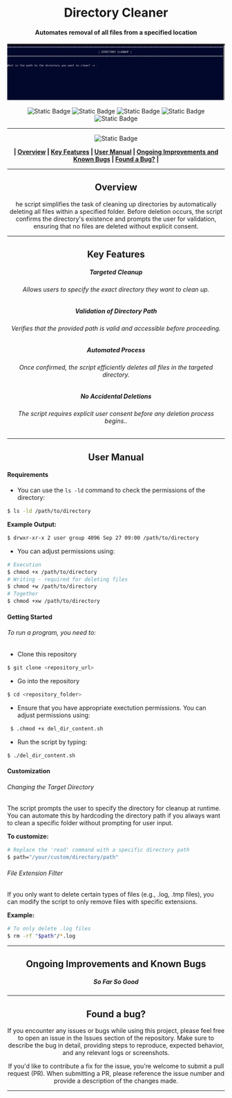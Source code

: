 <div align="center">
  
# Directory Cleaner
####  Automates removal of all files from a specified location

![Preview](../../Images/directory_cleaner.gif)

![Static Badge](https://img.shields.io/badge/fedora-lightblue%20%20%20%20%20%20%20%20%20%20?style=for-the-badge&logo=fedora&logoColor=lightblue&logoSize=auto&labelColor=black)  ![Static Badge](https://img.shields.io/badge/redhat-darkred%20%20%20%20%20%20?style=for-the-badge&logo=redhat&logoColor=darkred&logoSize=auto&labelColor=black) ![Static Badge](https://img.shields.io/badge/ubuntu-orange?style=for-the-badge&logo=ubuntu&logoColor=orange&logoSize=auto&labelColor=black) ![Static Badge](https://img.shields.io/badge/debian-gray?style=for-the-badge&logo=debian&logoColor=white&logoSize=auto&labelColor=black) ![Static Badge](https://img.shields.io/badge/macos-darkviolet?style=for-the-badge&logo=apple&logoColor=darkviolet&logoSize=auto&labelColor=black)



------------


![Static Badge](https://img.shields.io/badge/Table%20%20%20%20%20%20%20%20%20%20%20of%20%20%20%20%20%20%20%20%20%20Contents-blue?style=for-the-badge&logoColor=darkviolet)

**| [Overview](#overview) | [Key Features](#key-features) | [User Manual](#user-manual) | [Ongoing Improvements and Known Bugs](#ongoing-improvements-and-known-bugs) | [Found a Bug?](#found-a-bug) |**




------------



## Overview
he script simplifies the task of cleaning up directories by automatically deleting all files within a specified folder. Before deletion occurs, the script confirms the directory's existence and prompts the user for validation, ensuring that no files are deleted without explicit consent.</p>


------------



## <center>Key Features</center>
##### <center>Targeted Cleanup</center>
###### <center>Allows users to specify the exact directory they want to clean up.</center>
##### <center>Validation of Directory Path
###### <center> Verifies that the provided path is valid and accessible before proceeding.</center>
##### <center>Automated Process</center>
###### <center>Once confirmed, the script efficiently deletes all files in the targeted directory.</center>
##### <center>No Accidental Deletions</center>
###### <center>The script requires explicit user consent before any deletion process begins..</center>


------------



## User Manual
</div>

####  Requirements

- You can use the `ls -ld` command to check the permissions of the directory:
```bash
$ ls -ld /path/to/directory
```
**Example Output:**
```bash
$ drwxr-xr-x 2 user group 4096 Sep 27 09:00 /path/to/directory
 ```
- You can adjust permissions using:
```bash
# Execution 
$ chmod +x /path/to/directory
# Writing - required for deleting files
$ chmod +w /path/to/directory
# Together
$ chmod +xw /path/to/directory
 ```


#### Getting Started
###### To run a program, you need to:
- Clone this repository
 ```bash
$ git clone <repository_url>
```
- Go into the repository
 ```bash
$ cd <repository_folder>
```

- Ensure that you have appropriate exectution permissions. You can adjust permissions using:
```bash
 $ .chmod +x del_dir_content.sh
 ```
-   Run the script by typing:
 ```bash
 $ ./del_dir_content.sh
 ```


#### Customization
###### Changing the Target Directory
The script prompts the user to specify the directory for cleanup at runtime. You can automate this by hardcoding the directory path if you always want to clean a specific folder without prompting for user input.

**To customize:**
```bash
# Replace the 'read' command with a specific directory path
$ path="/your/custom/directory/path"
```
###### File Extension Filter
If you only want to delete certain types of files (e.g., .log, .tmp files), you can modify the script to only remove files with specific extensions.

**Example:**
```bash
# To only delete .log files
$ rm -rf "$path"/*.log
```

------------
<div align="center">
  
## Ongoing Improvements and Known Bugs

##### So Far So Good




------------

## Found a bug?

If you encounter any issues or bugs while using this project, please feel free to open an issue in the Issues section of the repository. Make sure to describe the bug in detail, providing steps to reproduce, expected behavior, and any relevant logs or screenshots.

If you'd like to contribute a fix for the issue, you're welcome to submit a pull request (PR). When submitting a PR, please reference the issue number and provide a description of the changes made.

</div>

------------


